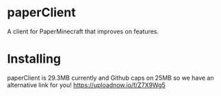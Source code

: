 # paperClient
A client for PaperMinecraft that improves on features.

# Installing
paperClient is 29.3MB currently and Github caps on 25MB so we have an alternative link for you!
https://uploadnow.io/f/Z7X9Wg5

